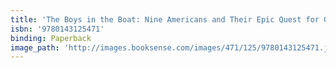 ```yaml
---
title: 'The Boys in the Boat: Nine Americans and Their Epic Quest for Gold at the 1936 Berlin Olympics'
isbn: '9780143125471'
binding: Paperback
image_path: 'http://images.booksense.com/images/471/125/9780143125471.jpg'
---
```


